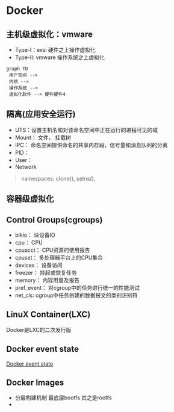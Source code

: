 # Docker

## 主机级虚拟化：vmware
- Type-I：exsi  硬件之上操作虚拟化
- Type-II: vmware 操作系统之上虚拟化


```mermaid
graph TD
 用户空间 -->
 内核 --> 
 操作系统 -->
 虚拟化软件 --> 硬件硬件4 
```

## 隔离(应用安全运行)
- UTS：设置主机名和对该命名空间中正在运行的进程可见的域
- Mount： 文件， 挂载树
- IPC： 命名空间提供命名的共享内存段，信号量和消息队列的分离
- PID：
- User： 
- Network

> namespaces: clone(), setns(),

## 容器级虚拟化


## Control Groups(cgroups)
- blkio： 块设备IO
- cpu： CPU
- cpuacct： CPU资源的使用报告 
- cpuset： 多处理器平台上的CPU集合
- devices： 设备访问
- freezer： 挂起或恢复任务
- memory： 内容用量及报告 
- pref_event： 对cgroup中的任务进行统一的性能测试
- net_cls: cgroup中任务创建的数据报文的类别识别符


## LinuX Container(LXC)
Docker是LXC的二次发行版

## Docker event state
[Docker event state](https://img2018.cnblogs.com/blog/1198389/201902/1198389-20190226150526305-1795295624.png)

## Docker Images
- 分层构建机制 最底层bootfs 其之是rootfs
- 